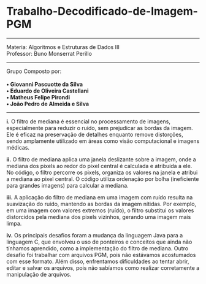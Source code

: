 # Trabalho-Decodificado-de-Imagem-PGM
  <hr>
  Materia: Algoritmos e Estruturas de Dados III
  <br>
  Professor: Buno Monserrat Perillo
  <hr>
<p>
  Grupo Composto por:
  <br><br>
  <strong>
  • Giovanni Pascuotte da Silva
    <br>
  • Eduardo de Oliveira Castellani
    <br>
  • Matheus Felipe Pirondi
    <br>
  • João Pedro de Almeida e Silva
    <br>
  </strong>

</p>
<hr>
<p><strong>i.</strong> O filtro de mediana é essencial no processamento de imagens, especialmente para reduzir o ruído, sem prejudicar as bordas da imagem. Ele é eficaz na preservação de detalhes enquanto remove distorções, sendo amplamente utilizado em áreas como visão computacional e imagens médicas.

<strong>ii.</strong>  O filtro de mediana aplica uma janela deslizante sobre a imagem, onde a mediana dos pixels ao redor do pixel central é calculada e atribuída a ele. No código, o filtro percorre os pixels, organiza os valores na janela e atribui a mediana ao pixel central. O código utiliza ordenação por bolha (ineficiente para grandes imagens) para calcular a mediana.

<strong>iii.</strong>  A aplicação do filtro de mediana em uma imagem com ruído resulta na suavização do ruído, mantendo as bordas da imagem nítidas. Por exemplo, em uma imagem com valores extremos (ruído), o filtro substitui os valores distorcidos pela mediana dos pixels vizinhos, gerando uma imagem mais limpa.

<strong>iv.</strong> Os principais desafios foram a mudança da linguagem Java para a linguagem C, que envolveu o uso de ponteiros e conceitos que ainda não tínhamos aprendido, como a implementação do filtro de mediana. Outro desafio foi trabalhar com arquivos PGM, pois não estávamos acostumados com esse formato. Além disso, enfrentamos dificuldades ao tentar abrir, editar e salvar os arquivos, pois não sabíamos como realizar corretamente a manipulação de arquivos.</p>